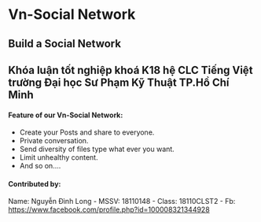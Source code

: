 # Vn-Social Network
## Build a Social Network 
## Khóa luận tốt nghiệp khoá K18 hệ CLC Tiếng Việt trường Đại học Sư Phạm Kỹ Thuật TP.Hồ Chí Minh
#### Feature of our Vn-Social Network:
- Create your Posts and share to everyone.
- Private conversation.
- Send diversity of files type what ever you want.
- Limit unhealthy content.
- And so on....
#### Contributed by:
Name: Nguyễn Đình Long - MSSV: 18110148 - Class: 18110CLST2 - Fb: https://www.facebook.com/profile.php?id=100008321344928

